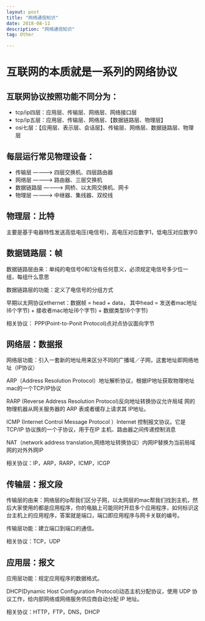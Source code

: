 ```yaml
---
layout: post
title: "网络通信知识"
date: 2018-08-11
description: "网络通信知识"
tag: Other

---
```


# 互联网的本质就是一系列的网络协议


## 互联网协议按照功能不同分为：

- tcp/ip四层：应用层、传输层、网络层、网络接口层
- tcp/ip五层：应用层、传输层、网络层、【数据链路层、物理层】
- osi七层：【应用层、表示层、会话层】、传输层、网络层、数据链路层、物理层


## 每层运行常见物理设备：

- 传输层     ————> 四层交换机、四层路由器
- 网络层     ————> 路由器、三层交换机
- 数据链路层 ————> 网桥、以太网交换机、网卡
- 物理层     ————> 中继器、集线器、双绞线


## 物理层：比特

主要是基于电器特性发送高低电压(电信号)，高电压对应数字1，低电压对应数字0


## 数据链路层：帧

数据链路层由来：单纯的电信号0和1没有任何意义，必须规定电信号多少位一组，每组什么意思

数据链路层的功能：定义了电信号的分组方式

早期以太网协议ethernet：数据帧 = head + data，
其中head = 发送者mac地址(6个字节) + 接收者mac地址(6个字节) + 数据类型(6个字节)

相关协议： PPP(Point-to-Ponit Protocol)点对点协议面向字节


## 网络层：数据报

网络层功能：引入一套新的地址用来区分不同的广播域／子网，这套地址即网络地址（IP协议）

ARP（Address Resolution Protocol）地址解析协议，根据IP地址获取物理地址mac的一个TCP/IP协议

RARP (Reverse Address Resolution Protocol)反向地址转换协议允许局域 网的物理机器从网关服务器的 ARP 表或者缓存上请求其 IP地址。 

ICMP (Internet Control Message Protocol ）Internet 控制报文协议。它是TCP/IP 协议族的一个子协议，用于在IP 主机、路由器之间传递控制消息

NAT（network address translation,网络地址转换协议）内网IP替换为当前局域网的对外外网IP

相关协议：IP，ARP，RARP，ICMP，ICGP


## 传输层：报文段

传输层的由来：网络层的ip帮我们区分子网，以太网层的mac帮我们找到主机，然后大家使用的都是应用程序，你的电脑上可能同时开启多个应用程序，如何标识这台主机上的应用程序，答案就是端口，端口即应用程序与网卡关联的编号。

传输层功能：建立端口到端口的通信。

相关协议：TCP，UDP


## 应用层：报文

应用层功能：规定应用程序的数据格式。

DHCP(Dynamic Host Configuration Protocol)动态主机分配协议，使用 UDP 协议工作，给内部网络或网络服务供应商自动分配 IP 地址。

相关协议：HTTP，FTP，DNS，DHCP






